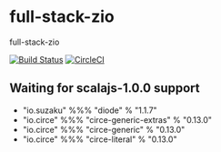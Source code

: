 # full-stack-zio

full-stack-zio

[![Build Status](https://travis-ci.org/oen9/full-stack-zio.svg?branch=master)](https://travis-ci.org/oen9/full-stack-zio)
[![CircleCI](https://circleci.com/gh/oen9/full-stack-zio.svg?style=svg)](https://circleci.com/gh/oen9/full-stack-zio)

## Waiting for scalajs-1.0.0 support

- "io.suzaku" %%% "diode" % "1.1.7"
- "io.circe" %%% "circe-generic-extras" % "0.13.0"
- "io.circe" %%% "circe-generic" % "0.13.0"
- "io.circe" %%% "circe-literal" % "0.13.0"
